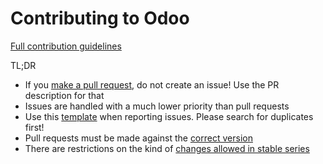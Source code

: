 Contributing to Odoo
====================

[Full contribution guidelines](https://github.com/dehongi/derpi/wiki/Contributing)

TL;DR

* If you [make a pull request](https://github.com/dehongi/derpi/wiki/Contributing#making-pull-requests),
  do not create an issue! Use the PR description for that
* Issues are handled with a much lower priority than pull requests
* Use this [template](https://github.com/dehongi/derpi/tree/14.0/.github/ISSUE_TEMPLATE.md)
  when reporting issues. Please search for duplicates first!
* Pull requests must be made against the [correct version](https://github.com/dehongi/derpi/wiki/Contributing#against-which-version-should-i-submit-a-patch)
* There are restrictions on the kind of [changes allowed in stable series](https://github.com/dehongi/derpi/wiki/Contributing#what-does-stable-mean)
